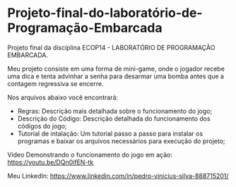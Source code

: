 # Projeto-final-do-laboratório-de-Programação-Embarcada
Projeto final da disciplina ECOP14 - LABORATÓRIO DE PROGRAMAÇÃO EMBARCADA.

  Meu projeto consiste em uma forma de mini-game, onde o jogador recebe uma dica e tenta advinhar a senha para desarmar uma bomba antes que a contagem regressiva se encerre.

  Nos arquivos abaixo você encontrará:
- Regras: Descrição mais detalhada sobre o funcionamento do jogo;
- Descrição do Código: Descrição detalhada do funcionamento dos códigos do jogo;
- Tutorial de intalação: Um tutorial passo a passo para instalar os programas e baixar os arquivos necessários para execução do projeto;

Video Demonstrando o funcionamento do jogo em ação: https://youtu.be/DQn0ifEN-tk

Meu LinkedIn: https://www.linkedin.com/in/pedro-vinicius-silva-888715201/
  
